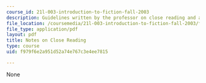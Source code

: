 ```yaml
---
course_id: 21l-003-introduction-to-fiction-fall-2003
description: Guidelines written by the professor on close reading and analysis.
file_location: /coursemedia/21l-003-introduction-to-fiction-fall-2003/f979f6e2a951d52a74e767c3e4ee7815_notes_on_close_reading.pdf
file_type: application/pdf
layout: pdf
title: Notes on Close Reading
type: course
uid: f979f6e2a951d52a74e767c3e4ee7815

---
```

None
